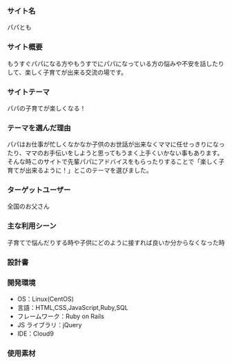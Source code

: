 ### サイト名

パパとも

### サイト概要

もうすぐパパになる方やもうすでにパパになっている方の悩みや不安を話したりして、楽しく子育てが出来る交流の場です。

### サイトテーマ

パパの子育てが楽しくなる！

### テーマを選んだ理由

パパはお仕事が忙しくなかなか子供のお世話が出来なくママに任せっきりになったり、ママのお手伝いをしようと思ってもうまく上手くいかない事もあります。そんな時このサイトで先輩パパにアドバイスをもらったりすることで「楽しく子育てが出来るように！」とこのテーマを選びました。

### ターゲットユーザー

全国のお父さん

### 主な利用シーン

子育てで悩んだりする時や子供にどのように接すれば良いか分からなくなった時

### 設計書



### 開発環境
- OS：Linux(CentOS)
- 言語：HTML,CSS,JavaScript,Ruby,SQL
- フレームワーク：Ruby on Rails
- JS ライブラリ：jQuery
- IDE：Cloud9

### 使用素材

